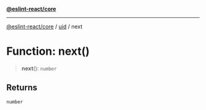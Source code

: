 [**@eslint-react/core**](../../../README.md)

***

[@eslint-react/core](../../../README.md) / [uid](../README.md) / next

# Function: next()

> **next**(): `number`

## Returns

`number`
